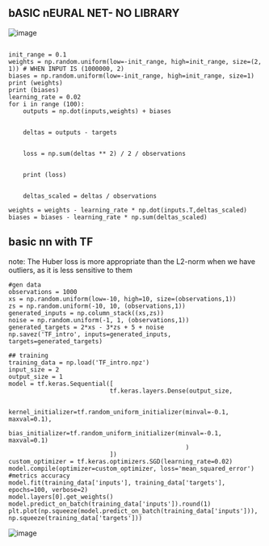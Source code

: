 ## bASIC nEURAL NET- NO LIBRARY
![image](https://user-images.githubusercontent.com/2136211/120102918-df2e9c00-c16a-11eb-8594-f4af03dab5b7.png)

```

init_range = 0.1
weights = np.random.uniform(low=-init_range, high=init_range, size=(2, 1)) # WHEN INPUT IS (1000000, 2)
biases = np.random.uniform(low=-init_range, high=init_range, size=1)
print (weights)
print (biases)
learning_rate = 0.02
for i in range (100):
    outputs = np.dot(inputs,weights) + biases
    
    
    deltas = outputs - targets
    
    
    loss = np.sum(deltas ** 2) / 2 / observations
    
    
    print (loss)

    
    deltas_scaled = deltas / observations
	
weights = weights - learning_rate * np.dot(inputs.T,deltas_scaled)
biases = biases - learning_rate * np.sum(deltas_scaled)
```

## basic nn with TF
note: The Huber loss is more appropriate than the L2-norm when we have outliers, as it is less sensitive to them 
```
#gen data
observations = 1000
xs = np.random.uniform(low=-10, high=10, size=(observations,1))
zs = np.random.uniform(-10, 10, (observations,1))
generated_inputs = np.column_stack((xs,zs))
noise = np.random.uniform(-1, 1, (observations,1))
generated_targets = 2*xs - 3*zs + 5 + noise
np.savez('TF_intro', inputs=generated_inputs, targets=generated_targets)

## training
training_data = np.load('TF_intro.npz')
input_size = 2
output_size = 1
model = tf.keras.Sequential([
                            tf.keras.layers.Dense(output_size,

                                                 kernel_initializer=tf.random_uniform_initializer(minval=-0.1, maxval=0.1),
                                                 bias_initializer=tf.random_uniform_initializer(minval=-0.1, maxval=0.1)
                                                 )
                            ])
custom_optimizer = tf.keras.optimizers.SGD(learning_rate=0.02)
model.compile(optimizer=custom_optimizer, loss='mean_squared_error') #metrics accuracy
model.fit(training_data['inputs'], training_data['targets'], epochs=100, verbose=2)
model.layers[0].get_weights()
model.predict_on_batch(training_data['inputs']).round(1)
plt.plot(np.squeeze(model.predict_on_batch(training_data['inputs'])), np.squeeze(training_data['targets']))
```

![image](https://user-images.githubusercontent.com/2136211/120599093-b3f6c600-c464-11eb-92a9-b88f07d0def8.png)

